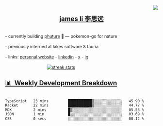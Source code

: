 <img align="right" src="https://visitor-badge.laobi.icu/badge?page_id=JLi2007.JLi2007" />

<div align="center">
    <h2 ><a href="https://jame.li/" target="blank"> james li 李思远 </a></h2>
</div>

<br/> 


<div align="center"; style="display: flex; flex-direction: column; align-items: flex-start;">
          <div>- currently building <a href="https://phutureai.com" target="blank"> phuture</a> 🌱 — pokemon-go for nature </div>
            <br/> 
          <div>- previously interned at lakes software & tauria </div>
            <br/> 
          <div>- links: <a href="https://jame.li/" target="blank"> personal website</a> - <a href="https://www.linkedin.com/in/james-siyuan-li/" target="blank"> linkedin</a> - <a        href="https://x.com/james_siyuan_li" target="blank"> x</a> - <a href="https://www.instagram.com/jamesdialedin/" target="blank"> ig</a</div>
</div>

<br/> 

<div align="center">
        <img src="https://streak-stats.demolab.com/?user=JLi2007&theme=tokyonight-duo&border_radius=10" alt="streak stats"/>
</div>

## 📊 &nbsp;Weekly Development Breakdown
<!--START_SECTION:waka-->

```txt
TypeScript   23 mins         ███████████▒░░░░░░░░░░░░░   45.90 %
Racket       22 mins         ███████████▒░░░░░░░░░░░░░   44.77 %
MDX          2 mins          █▒░░░░░░░░░░░░░░░░░░░░░░░   05.53 %
JSON         1 min           █░░░░░░░░░░░░░░░░░░░░░░░░   03.69 %
CSS          0 secs          ░░░░░░░░░░░░░░░░░░░░░░░░░   00.12 %
```

<!--END_SECTION:waka-->


<!-- ARCHIVE-->

<!-- 
<h1 align="center">
    <img src="https://readme-typing-svg.herokuapp.com/?font=raleway&size=35&center=true&vCenter=true&width=500&color=FFFFFF&height=70&duration=4000&lines=+hey👋+I'm+James;" />
</h1>
-->

<!--   
<img src="https://github-readme-stats.vercel.app/api/top-langs/username=JLi2007&hide=HTML&langs_count=8&layout=compact&theme=github_dark&border_radius=10&size_weight=0.5&count_weight=0.5&exclude_repo=github-readme-stats" alt="top langs" />

<img width=390 src="https://github-readme-stats.vercel.app/api?username=Jli2007&count_private=true&show_icons=true&theme=github_dark&rank_icon=github&border_radius=10" alt="readme stats" />
<br/>
-->

<!-- 
<div align="center">
    <img src="https://skillicons.dev/icons?i=react,javascript,typescript,html,css,vue,tailwind" />
</div>
<div align="center">
    <img src="https://skillicons.dev/icons?i=rust,python,processing,cs,dotnet" />
</div>
<div align="center">
    <img src="https://skillicons.dev/icons?i=nodejs,mongo,express,docker,postgresql,supabase,tauri"/><br>
</div>
-->
